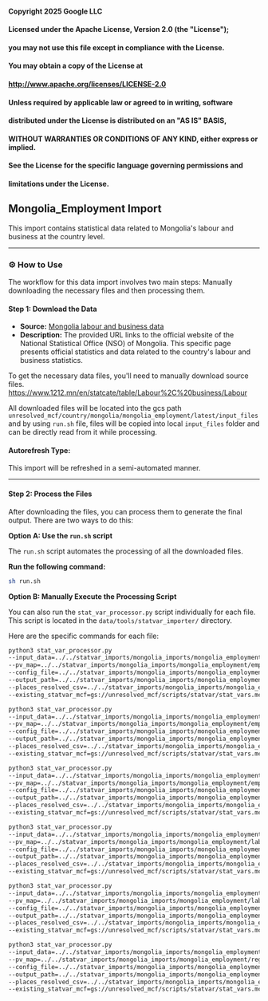 #### Copyright 2025 Google LLC
####
#### Licensed under the Apache License, Version 2.0 (the "License");
#### you may not use this file except in compliance with the License.
#### You may obtain a copy of the License at
####
####       http://www.apache.org/licenses/LICENSE-2.0
####
#### Unless required by applicable law or agreed to in writing, software
#### distributed under the License is distributed on an "AS IS" BASIS,
#### WITHOUT WARRANTIES OR CONDITIONS OF ANY KIND, either express or implied.
#### See the License for the specific language governing permissions and
#### limitations under the License.


## Mongolia_Employment Import

This import contains statistical data related to Mongolia's labour and business at the country level.

-----

### ⚙️ How to Use

The workflow for this data import involves two main steps: Manually downloading the necessary files and then processing them.

#### Step 1: Download the Data

- **Source:** [Mongolia labour and business data](https://www.1212.mn/en/statcate)
- **Description:** The provided URL links to the official website of the National Statistical Office (NSO) of Mongolia. This specific page presents official statistics and data related to the country's labour and business statistics.

To get the necessary data files, you'll need to manually download source files.
<https://www.1212.mn/en/statcate/table/Labour%2C%20business/Labour>

All downloaded files will be located into the gcs path `unresolved_mcf/country/mongolia/mongolia_employment/latest/input_files` and by using `run.sh` file, files will be copied into local `input_files` folder and can be directly read from it while processing.

#### Autorefresh Type:

This import will be refreshed in a semi-automated manner.

-----

#### Step 2: Process the Files

After downloading the files, you can process them to generate the final output. There are two ways to do this:

**Option A: Use the `run.sh` script**

The `run.sh` script automates the processing of all the downloaded files.

**Run the following command:**

```bash
sh run.sh
```

**Option B: Manually Execute the Processing Script**

You can also run the `stat_var_processor.py` script individually for each file. This script is located in the `data/tools/statvar_importer/` directory.

Here are the specific commands for each file:

```bash
python3 stat_var_processor.py
--input_data=../../statvar_imports/mongolia_imports/mongolia_employment/input_files/employment_by_classification_of_economic_activities_region_gender_and_agegroup.csv
--pv_map=../../statvar_imports/mongolia_imports/mongolia_employment/employment_by_classification_of_economic_activities_region_gender_and_agegroup_pvmap.csv
--config_file=../../statvar_imports/mongolia_imports/mongolia_employment/metadata.csv
--output_path=../../statvar_imports/mongolia_imports/mongolia_employment/output_files/employment_by_classification_of_economic_activities_region_gender_and_agegroup_output
--places_resolved_csv=../../statvar_imports/mongolia_imports/mongolia_employment/places_resolved.csv 
--existing_statvar_mcf=gs://unresolved_mcf/scripts/statvar/stat_vars.mcf
```

```bash
python3 stat_var_processor.py
--input_data=../../statvar_imports/mongolia_imports/mongolia_employment/input_files/employment_by_occupation_by_region_gender_and_agegroup.csv
--pv_map=../../statvar_imports/mongolia_imports/mongolia_employment/employment_by_occupation_by_region_gender_and_agegroup_pvmap.csv
--config_file=../../statvar_imports/mongolia_imports/mongolia_employment/employment_by_occupation_by_region_gender_and_agegroup_metadata.csv
--output_path=../../statvar_imports/mongolia_imports/mongolia_employment/output_files/employment_by_occupation_by_region_gender_and_agegroup_output
--places_resolved_csv=../../statvar_imports/mongolia_imports/mongolia_employment/places_resolved.csv 
--existing_statvar_mcf=gs://unresolved_mcf/scripts/statvar/stat_vars.mcf
```

```bash
python3 stat_var_processor.py
--input_data=../../statvar_imports/mongolia_imports/mongolia_employment/input_files/employment_to_population_ratio_by_region_gender_and_agegroup.csv
--pv_map=../../statvar_imports/mongolia_imports/mongolia_employment/employment_to_population_ratio_by_region_gender_and_agegroup_pvmap.csv
--config_file=../../statvar_imports/mongolia_imports/mongolia_employment/employment_to_population_ratio_by_region_gender_and_agegroup_metadata.csv
--output_path=../../statvar_imports/mongolia_imports/mongolia_employment/output_files/employment_to_population_ratio_by_region_gender_and_agegroup_output
--places_resolved_csv=../../statvar_imports/mongolia_imports/mongolia_employment/places_resolved.csv 
--existing_statvar_mcf=gs://unresolved_mcf/scripts/statvar/stat_vars.mcf
```

```bash
python3 stat_var_processor.py
--input_data=../../statvar_imports/mongolia_imports/mongolia_employment/input_files/labour_force_by_region_gender_and_agegroup.csv
--pv_map=../../statvar_imports/mongolia_imports/mongolia_employment/labour_force_by_region_gender_and_agegroup_pvmap.csv
--config_file=../../statvar_imports/mongolia_imports/mongolia_employment/metadata.csv
--output_path=../../statvar_imports/mongolia_imports/mongolia_employment/output_files/labour_force_by_region_gender_and_agegroup_output
--places_resolved_csv=../../statvar_imports/mongolia_imports/mongolia_employment/places_resolved.csv 
--existing_statvar_mcf=gs://unresolved_mcf/scripts/statvar/stat_vars.mcf
```

```bash
python3 stat_var_processor.py
--input_data=../../statvar_imports/mongolia_imports/mongolia_employment/input_files/labour_underutilization_by_region_gender_and_agegroup.csv
--pv_map=../../statvar_imports/mongolia_imports/mongolia_employment/labour_underutilization_by_region_gender_and_agegroup_pvmap.csv
--config_file=../../statvar_imports/mongolia_imports/mongolia_employment/metadata.csv
--output_path=../../statvar_imports/mongolia_imports/mongolia_employment/output_files/labour_underutilization_by_region_gender_and_agegroup_output 
--places_resolved_csv=../../statvar_imports/mongolia_imports/mongolia_employment/places_resolved.csv 
--existing_statvar_mcf=gs://unresolved_mcf/scripts/statvar/stat_vars.mcf
```

```bash
python3 stat_var_processor.py
--input_data=../../statvar_imports/mongolia_imports/mongolia_employment/input_files/registered_unemployed_by_education_level_region_gender_month.csv
--pv_map=../../statvar_imports/mongolia_imports/mongolia_employment/registered_unemployed_by_education_level_region_gender_month_pvmap.csv
--config_file=../../statvar_imports/mongolia_imports/mongolia_employment/metadata.csv
--output_path=../../statvar_imports/mongolia_imports/mongolia_employment/output_files/registered_unemployed_by_education_level_region_gender_month_output
--places_resolved_csv=../../statvar_imports/mongolia_imports/mongolia_employment/places_resolved.csv 
--existing_statvar_mcf=gs://unresolved_mcf/scripts/statvar/stat_vars.mcf
```



